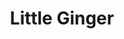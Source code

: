 ---
layout: place
title: "Little Ginger"
permalink: /texas/kingwood/little-ginger.html
stateAbbr: TX
stateName: Texas
cityName: Kingwood
place_id: ChIJJ_jh09esQIYRo8_1Egzr_Gg
photos:
  - name: >-
      places/ChIJJ_jh09esQIYRo8_1Egzr_Gg/photos/AeeoHcJxTkjT6-vCRADW-eIhPLmEta04pB2gTuzknPgH3T9A_jbBuin5euMuHrxXdUOMq8eOzZuvBEMOyLm-FwnYS16Jy2jvYNcY5DiFI35CO8qH-nR-trLi-fvgC4ZaEeoyrTRSGQsWcJoo9iG2n8I8ttt93LDCmtoisiaq61z2NQkbkZgDKt-4qan59vMSrlvSmtoYJp88F7Im4cf4Pdhh9ntMFn6RAa1X-3zFemkgHVQ031X602oRyXJdlj8GAP7ale-Fz_iTPcIr2CcG22i0KDt0nQPpXqfGlo5qHPxim5lq77-iluoMU7otdocWvQGQnzRZ-2PyaOhadqqd0sZ1DymuP_FomYeBHGyvQ_s4rf4nk2w1ADsILWXhxoaHLMcut5NVurMpOFzvsNTBJRmt4-tvw-65-e3tgjj20UqTtHY
    widthPx: 3024
    heightPx: 4032
    authorAttributions:
      - displayName: Bourbonnierre's H.
        uri: https://maps.google.com/maps/contrib/111337232050348886467
        photoUri: >-
          https://lh3.googleusercontent.com/a-/ALV-UjXVonIoC--4EHj3-GkiiMvJVkmRLbKa5Xv1uC9Gs8uMIfpMLXqf=s100-p-k-no-mo
    flagContentUri: >-
      https://www.google.com/local/imagery/report/?cb_client=maps_api_places.places_api&image_key=!1e10!2sCIHM0ogKEICAgIDkuo-HfQ&hl=en-US
    googleMapsUri: >-
      https://www.google.com/maps/place//data=!3m4!1e2!3m2!1sCIHM0ogKEICAgIDkuo-HfQ!2e10!4m2!3m1!1s0x8640acd7d3e1f827:0x68fceb0c12f5cfa3
  - name: >-
      places/ChIJJ_jh09esQIYRo8_1Egzr_Gg/photos/AeeoHcKoXu-umsedDvkW4wS2dIn7EueOZnM3Zah8Ipd9QpMEBHyL7NknkLR_AfCSWiSg-OPA-5LcpZYDHl2zIt0hpAI5klbuxq9_R5M1mF7izM3RFbKXKo3y6VUZjQLJjU1_XpjoO_MGfU-nM-YHWeCbVCLE-pg_jlyhgTMdd-ViKNgBJ7rHvjizz2fLGGZFFhNpM12RaT4Qjz3M3l6DGVvrpME3nnfirqqM1od0wVu8KPCfj-p_slNK88nUe-ncWh9fIDzhyq1yB8VQ6ofBP6ZOPtcoucSQPnfdPQpRbCOMdxEA-g
    widthPx: 2048
    heightPx: 1167
    authorAttributions:
      - displayName: Little Ginger
        uri: https://maps.google.com/maps/contrib/112566449370291710366
        photoUri: >-
          https://lh3.googleusercontent.com/a/ACg8ocL2wzJhRoqiltQSvEHYnm5N2ZY6jx9G-Rsn00E0AUGzSLGJkQ=s100-p-k-no-mo
    flagContentUri: >-
      https://www.google.com/local/imagery/report/?cb_client=maps_api_places.places_api&image_key=!1e10!2sAF1QipNvZjJ_mrwavvD9gT5aY-OXbLyBWt1MuCs-kdbc&hl=en-US
    googleMapsUri: >-
      https://www.google.com/maps/place//data=!3m4!1e2!3m2!1sAF1QipNvZjJ_mrwavvD9gT5aY-OXbLyBWt1MuCs-kdbc!2e10!4m2!3m1!1s0x8640acd7d3e1f827:0x68fceb0c12f5cfa3
  - name: >-
      places/ChIJJ_jh09esQIYRo8_1Egzr_Gg/photos/AeeoHcISrrAdVBlpuYKE24LaoMLEAfq292wfvMMREVu4WPHjID5DIkdIVWIQNa5uERRrlSNU1RxJIIFBPsjx0OIYGtzCuXd_L-KetzzR_vLMGUAd6o1oXRdj3nl1Kgntn73GpL1CAmxnF_vmwAvu7otdHHgNV_eCjkPcILmsAj0SKIOBk5ltnoFkvOa4Am3VpjY32YhCbpz8g9WyAJbiVZytJ5fjdcMRr4E1dKAFiKQe6YhKVyCzUxnljyR0bmASm5MpdQmwPvHXpuWnrrGacHiLL8IQl6pDS4NPT-JdMIYDPuyoGN9yd8QGaDwXfEhrJ2qUuaj55ynmVr5AzUBLMO9_g0znNzhy0DnEOR4oTHlwky5ETPdVYcd3oGgU4Hgq-18dWuaYT1BofP7z5_q-L0_g-ZMs9-g2T5j-vKDoA7DfyHgH4A
    widthPx: 4080
    heightPx: 3072
    authorAttributions:
      - displayName: JP
        uri: https://maps.google.com/maps/contrib/103863673279344586682
        photoUri: >-
          https://lh3.googleusercontent.com/a-/ALV-UjW0JVMBSYt3GA7S3dS6EG6diKvwHY7MHGc6MTU3pNWtcNSnKlAqEw=s100-p-k-no-mo
    flagContentUri: >-
      https://www.google.com/local/imagery/report/?cb_client=maps_api_places.places_api&image_key=!1e10!2sCIHM0ogKEICAgICHkL6oBw&hl=en-US
    googleMapsUri: >-
      https://www.google.com/maps/place//data=!3m4!1e2!3m2!1sCIHM0ogKEICAgICHkL6oBw!2e10!4m2!3m1!1s0x8640acd7d3e1f827:0x68fceb0c12f5cfa3
  - name: >-
      places/ChIJJ_jh09esQIYRo8_1Egzr_Gg/photos/AeeoHcI6oTwMaFgu-CWU1isky0B60VW3hzGEdAgO6rLiiVMiCk7PUmi-hy4KsAsUPcwatU3uFgIv1Z8UaJt4hGljdMdKEqPB3q4DNi-FqaWREHsBxZ5R7XjoldWnPK0llO2yqwJwAtRpPALZNfz4kEZwwDJwtRZRYG4ZI_DphKF0u1na4dHbioE-ZrxREXoKCxg5DwFGDC8ERQoLQ0a4ThKHsYoGLArREYntnNfMbG7na3wLfJ-Be7YfEKbub7drQZD8rvwYVvc67Ti9uz3mffWtKHKQ3-zyF8qtl0IOeBmR85fylX9Zbu9qVKhPQZugH1ERE4qQ5PooDdZLA5c7JhScBpg9oM3wtsaiVXusyN8S0Ve1XESPwqdvL6F8sDJtKwDj-W-3CWHWsKyPFARMpcY0kbtRxYjuoRbl2ChqApRaNm6SdnXj
    widthPx: 3000
    heightPx: 4000
    authorAttributions:
      - displayName: Chad Newman
        uri: https://maps.google.com/maps/contrib/107769256976443451622
        photoUri: >-
          https://lh3.googleusercontent.com/a-/ALV-UjXC3euGkAWVs1RkF8r1YvhncY5fdxgm4sMA13k2JBDhWfMPAZVwWA=s100-p-k-no-mo
    flagContentUri: >-
      https://www.google.com/local/imagery/report/?cb_client=maps_api_places.places_api&image_key=!1e10!2sCIHM0ogKEICAgIC5nqm1ywE&hl=en-US
    googleMapsUri: >-
      https://www.google.com/maps/place//data=!3m4!1e2!3m2!1sCIHM0ogKEICAgIC5nqm1ywE!2e10!4m2!3m1!1s0x8640acd7d3e1f827:0x68fceb0c12f5cfa3
  - name: >-
      places/ChIJJ_jh09esQIYRo8_1Egzr_Gg/photos/AeeoHcKbA_eo4e2wqxH90Nc54kkiDNdDRkqNMQL50GhmU-a5EBOeZU98PUm1I6HoUncO5FktyVWGCmNct5zOcb8KgXRt7ZII2iFDDfRygJqpgJD390KcC0Gw7jbACgJENIchulJZaHtcpvkzoTR63nvVtLHdBglHL8Dev1d55Z2yBpJq6cfc5vMWBWjrsl0vVtn2ETayPPg0vaD23hPHcC0jeYd0rBWkLU_fFDlWJYFSBZBbsVtoEbH4eGLq1azI77szSjRx4QzOnC9jk6A90PDzHWb1AvEr0VYohPFEhpwayKsxckZxsX918iMt5vWrGJDYhgxyQunhJoV5QmGXbp5fzjYzgdxyn09sJNEcgeyWHjfByuDBCCps0DnnJ1KthWAfXCkZGixz2ma5fGjAN_kcRgFUf2BG42-tl_ABfwkioHBpaq8
    widthPx: 4080
    heightPx: 3072
    authorAttributions:
      - displayName: JP
        uri: https://maps.google.com/maps/contrib/103863673279344586682
        photoUri: >-
          https://lh3.googleusercontent.com/a-/ALV-UjW0JVMBSYt3GA7S3dS6EG6diKvwHY7MHGc6MTU3pNWtcNSnKlAqEw=s100-p-k-no-mo
    flagContentUri: >-
      https://www.google.com/local/imagery/report/?cb_client=maps_api_places.places_api&image_key=!1e10!2sCIHM0ogKEICAgICHkL6ohwE&hl=en-US
    googleMapsUri: >-
      https://www.google.com/maps/place//data=!3m4!1e2!3m2!1sCIHM0ogKEICAgICHkL6ohwE!2e10!4m2!3m1!1s0x8640acd7d3e1f827:0x68fceb0c12f5cfa3
  - name: >-
      places/ChIJJ_jh09esQIYRo8_1Egzr_Gg/photos/AeeoHcK1lApViWzOXvCca3I-MrEgaIgTDi5YK95AUlr8vwivxuP8BOt3XkLgHFhIo1nacYOYcrimYOc5lvOpBmtgY7Qj6586JYA7PxuU6rQDXbaOpv3kIMUJstE8OPr4_A7iqIW2CrNYeJcZFXuoBCBjje1PvFctIuBmQLBy7DkI5STOQK6baIup0SEfVtHvq2Pha7ML4d2NXmhSCgzd7L6eok3Q_quKkTPxHzY7zDLpJpoxCz3hqpyhicfhgpVkX4e2LPf5uOGw75S6c5YGHbJeqNLjByx5XrRqXIqf4fbHN8qa1JVx6xEMvo9tFhKESI4P6HEitbP4sUazLPZrnRa9ihkPMDH9sz4VusL8Jc5t6WiaTWLQ7iINgpGSYzr7xs2a8gE_c5QKAjXA2CJLQ6Zvq_NwMK9qqTqm-HL4f44zQsd7CA
    widthPx: 4032
    heightPx: 3024
    authorAttributions:
      - displayName: Hisrael Sarmiento
        uri: https://maps.google.com/maps/contrib/107553762726148552240
        photoUri: >-
          https://lh3.googleusercontent.com/a-/ALV-UjU2LN19_joxVzkzz2EeSM1ZzbuRdvtArU4EV-iaah3Cwe3P0I8x=s100-p-k-no-mo
    flagContentUri: >-
      https://www.google.com/local/imagery/report/?cb_client=maps_api_places.places_api&image_key=!1e10!2sCIHM0ogKEICAgIDD9vn5Mw&hl=en-US
    googleMapsUri: >-
      https://www.google.com/maps/place//data=!3m4!1e2!3m2!1sCIHM0ogKEICAgIDD9vn5Mw!2e10!4m2!3m1!1s0x8640acd7d3e1f827:0x68fceb0c12f5cfa3
  - name: >-
      places/ChIJJ_jh09esQIYRo8_1Egzr_Gg/photos/AeeoHcJl2-rPycqB9fJJvuhr0a4dhFRC0zVKY6N0daVWWFsrcVuAcQrisxR3rcoxhDH1Fgie9pSl6ibb1KGMssVxQ6zMJuo14cgSyPcLb0vg5G6-n9pds0CXjRz2n00_CyC52BKc4R3LrYj0wEXK9Ay75d1n9pqp2Iltp7RtSg5qp23WJk912LR82kIPAVzhk0lfUbeRfHfiRTwBjb8V4FDbgfm42l_xigASaAVFa9OgxF92q8cHjX6Atn8D-iMtcYyMHUM_RJqNZlDge39Bx9Jz_ayFMr_iPpFqmwzUIfbKtDOSs4lTcU8cUL_llTy6CEK2WRw-dmHjwZxoD4wePCcTDu2B0vl98NQTUMGsoTEJJ-Le3CK9h582Qpft-HU8QxndId3dJIj72DAXgQhBbjekOrLr2-Q5mIJw_7zUjukcGjP04KM
    widthPx: 4800
    heightPx: 3593
    authorAttributions:
      - displayName: Sabine's travels
        uri: https://maps.google.com/maps/contrib/112187722254659637273
        photoUri: >-
          https://lh3.googleusercontent.com/a/ACg8ocIp-V7xrDrvLquywCAXa40FPNfrlENCYboakPBPzUeAcDRSfA=s100-p-k-no-mo
    flagContentUri: >-
      https://www.google.com/local/imagery/report/?cb_client=maps_api_places.places_api&image_key=!1e10!2sCIHM0ogKEICAgID7huLppAE&hl=en-US
    googleMapsUri: >-
      https://www.google.com/maps/place//data=!3m4!1e2!3m2!1sCIHM0ogKEICAgID7huLppAE!2e10!4m2!3m1!1s0x8640acd7d3e1f827:0x68fceb0c12f5cfa3
  - name: >-
      places/ChIJJ_jh09esQIYRo8_1Egzr_Gg/photos/AeeoHcJUMFNUeSgzkvujJWXvNmIUk1XFlHeQ-7-vjnpR8BZGHfIf8QmDXGkcAi0DGOchi_8IN86RK_CexFg_CqvGxwva-XMqe088AFihPkM5HI1eMuEDnxOKerZXYBAYRcoSTNYBYZ-aIgz7A8Uh4QC2ICmqUuK_M2ZHH57DDcpGD7LyP-yZSUllp0WNmy36ogtmcJjybKHg2lhzG7ufmXMSmLS2asIlmWlxERDN22jkHzOoDGQptayxJH88D2X4Jwp73o8OFHLMmHGbw4iehOac3cWicLjF0dhA16vVsZdaRl3X9BipPJx1nAlOC0-VGLGtlKiRy4gZNp3RqU52aDafcfvhSbrglQDd-d0IU2Dd2-uFCZQKT_DUzl7Hc94vfsPFhLSkycNgjnC6NuZSqZ_zCA8XehwUOGqA1i1syOAHLeUVEaAQ
    widthPx: 4030
    heightPx: 2629
    authorAttributions:
      - displayName: Ruth Figueroa
        uri: https://maps.google.com/maps/contrib/108437884117715484337
        photoUri: >-
          https://lh3.googleusercontent.com/a/ACg8ocLrjuXMNCsNe1N0inP8hsHSg-xM4QyMxFvDO5pUeygWDsej=s100-p-k-no-mo
    flagContentUri: >-
      https://www.google.com/local/imagery/report/?cb_client=maps_api_places.places_api&image_key=!1e10!2sCIHM0ogKEICAgIDR0PSIsAE&hl=en-US
    googleMapsUri: >-
      https://www.google.com/maps/place//data=!3m4!1e2!3m2!1sCIHM0ogKEICAgIDR0PSIsAE!2e10!4m2!3m1!1s0x8640acd7d3e1f827:0x68fceb0c12f5cfa3
  - name: >-
      places/ChIJJ_jh09esQIYRo8_1Egzr_Gg/photos/AeeoHcJI8uMHJWzYQHZp_DjUPy5coS5-Gc24pNCcNYg4JvluB5cJjjuBYtPCxIrn1CeOPxLItffawRc1IV5OP5A4baqGnjaxnM70aG8KOurFR6JgJ69rEEId88NKRXaUO_SGB0icmorGkOM3PAZoIA1qWdASlBJXVqyyymzNgW8TSiR60qciHqy62yFa2ZhbeANfpe7A2cFoThzD--MRluK5oYGFKs3A7e6YjzDEChmFTqnpARtSgmAlNxus6cH1abYlA0iENUO9XrInj0hGmDV5dkU7ySUha3xFbfSsXJ-8lCVlmSi-9MvVS892xapLRZuog3WuN6WTkt0baJ8sjX_rrvjeGkhnE4nYaXEj8aPWpCYHszDVGmTAMQe6ITmU15QUNTdsa3o33YvErfGQYrKs8JtffBusA-cHWRcyclv06eU
    widthPx: 4800
    heightPx: 3599
    authorAttributions:
      - displayName: Ryan Anderson
        uri: https://maps.google.com/maps/contrib/105015194369555092455
        photoUri: >-
          https://lh3.googleusercontent.com/a/ACg8ocIkg4lj73ng2b9YTWKMebd3NlulF1g8VRma0mpBtIAZ_10gFDSO=s100-p-k-no-mo
    flagContentUri: >-
      https://www.google.com/local/imagery/report/?cb_client=maps_api_places.places_api&image_key=!1e10!2sCIHM0ogKEICAgICBiuP7Lw&hl=en-US
    googleMapsUri: >-
      https://www.google.com/maps/place//data=!3m4!1e2!3m2!1sCIHM0ogKEICAgICBiuP7Lw!2e10!4m2!3m1!1s0x8640acd7d3e1f827:0x68fceb0c12f5cfa3
  - name: >-
      places/ChIJJ_jh09esQIYRo8_1Egzr_Gg/photos/AeeoHcLJ6HDrTOtwZniH7MU_12D3VKtWYKoZGXVBCmuD8Zut4YteGy8WqwRlbWKAJ0tbC_6j25RgLdkmOJaoTWEQKA4T7fVH_YHqTq6g6CavflDHlORYQwuQzbHHpp9juYzFXLXSgHmH3r4gFfY7a7u-ue7AF1c8TbcCqoOtiXdZrvK4jldQNwjpp7d8BzC5SR_IarrwlZ1jkkkUCU937vjzN7T4XU1Zm5QgIJ7cBwBAcB2p7m83VREu_l3D3qsZTYkNli3qKZLqlp0ezjIM6_1eSUQP3jKmKi37wOHQ_KI-KdX5s61sFJdgtmsDdaz5MSNGnae34cex_qhd1iapbL9-1TrqJbxY4WCe3kczTLprZnZOQ-5wKDM9ctNutVp0bJSDlcg9njSfITWqQdwgHVoY_EHeYBy7Xvz04E5-f0jp-5mwkw
    widthPx: 3024
    heightPx: 4032
    authorAttributions:
      - displayName: Moyu Yumoto
        uri: https://maps.google.com/maps/contrib/104767872418670413921
        photoUri: >-
          https://lh3.googleusercontent.com/a-/ALV-UjXxUaFWCQZBSUXoUtjT5lAn4ItAQpFxsvE4Ny2adKLxgKenYkfByg=s100-p-k-no-mo
    flagContentUri: >-
      https://www.google.com/local/imagery/report/?cb_client=maps_api_places.places_api&image_key=!1e10!2sCIHM0ogKEICAgIDOg9rPMg&hl=en-US
    googleMapsUri: >-
      https://www.google.com/maps/place//data=!3m4!1e2!3m2!1sCIHM0ogKEICAgIDOg9rPMg!2e10!4m2!3m1!1s0x8640acd7d3e1f827:0x68fceb0c12f5cfa3
address: 2855 W Lake Houston Pkwy, Kingwood, TX 77339, USA
street: 2855 W Lake Houston Pkwy
city: Kingwood
state: TX
zip: '77339'
country: USA
neighborhood: Kingwood
latitude: '30.048000'
longitude: '-95.184534'
accessibility_options:
  wheelchairAccessibleParking: true
  wheelchairAccessibleEntrance: true
  wheelchairAccessibleRestroom: true
  wheelchairAccessibleSeating: true
business_status: OPERATIONAL
name: Little Ginger
google_maps_links:
  directionsUri: >-
    https://www.google.com/maps/dir//''/data=!4m7!4m6!1m1!4e2!1m2!1m1!1s0x8640acd7d3e1f827:0x68fceb0c12f5cfa3!3e0
  placeUri: https://maps.google.com/?cid=7565179911165824931
  writeAReviewUri: >-
    https://www.google.com/maps/place//data=!4m3!3m2!1s0x8640acd7d3e1f827:0x68fceb0c12f5cfa3!12e1
  reviewsUri: >-
    https://www.google.com/maps/place//data=!4m4!3m3!1s0x8640acd7d3e1f827:0x68fceb0c12f5cfa3!9m1!1b1
  photosUri: >-
    https://www.google.com/maps/place//data=!4m3!3m2!1s0x8640acd7d3e1f827:0x68fceb0c12f5cfa3!10e5
primary_type: Japanese Restaurant
opening_hours:
  regular: null
  current: null
secondary_opening_hours:
  regular:
    weekdayDescriptions: null
    type: null
  current:
    weekdayDescriptions: null
    type: null
phone: (281) 570-2829
price_level: PRICE_LEVEL_MODERATE
price_range: $10 &ndash; $20
rating: '4.3'
rating_count: 246
website: https://littleginger.kwickmenu.com/
description: null
reviews: null
parking_options: null
payment_options: null
allow_dogs: null
curbside_pickup: null
delivery: null
dine_in: null
good_for_children: null
good_for_groups: null
good_for_sports: null
live_music: null
menu_for_children: null
outdoor_seating: null
reservable: null
restroom: null
serves_beer: null
serves_breakfast: null
serves_brunch: null
serves_cocktails: null
serves_coffee: null
serves_dinner: null
serves_dessert: null
serves_lunch: null
serves_vegetarian_food: null
serves_wine: null
takeout: null

---